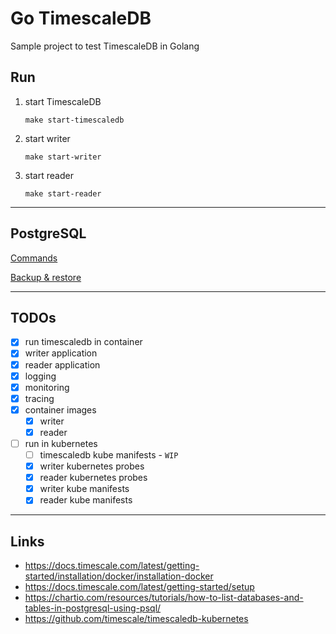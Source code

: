 
# Go TimescaleDB

Sample project to test TimescaleDB in Golang

## Run

1. start TimescaleDB
    ```shell script
    make start-timescaledb
    ```

2. start writer
    ```shell script
    make start-writer
    ```

3. start reader
    ```shell script
    make start-reader
    ```

---

## PostgreSQL

[Commands](postgres/commands.md)

[Backup & restore](postgres/backup-restore.md)

---

## TODOs

- [x] run timescaledb in container
- [x] writer application
- [x] reader application
- [x] logging
- [x] monitoring
- [x] tracing
- [x] container images
    - [x] writer
    - [x] reader
- [ ] run in kubernetes
    - [ ] timescaledb kube manifests - `WIP`
    - [x] writer kubernetes probes
    - [x] reader kubernetes probes
    - [x] writer kube manifests
    - [x] reader kube manifests

---

## Links

- https://docs.timescale.com/latest/getting-started/installation/docker/installation-docker
- https://docs.timescale.com/latest/getting-started/setup
- https://chartio.com/resources/tutorials/how-to-list-databases-and-tables-in-postgresql-using-psql/
- https://github.com/timescale/timescaledb-kubernetes
